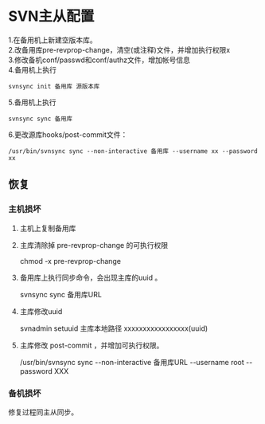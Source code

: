 # SVN主从配置
1.在备用机上新建空版本库。  
2.改备用库pre-revprop-change，清空(或注释)文件，并增加执行权限x  
3.修改备机conf/passwd和conf/authz文件，增加帐号信息  
4.备用机上执行

    svnsync init 备用库 源版本库
5.备用机上执行

    svnsync sync 备用库
6.更改源库hooks/post-commit文件：

    /usr/bin/svnsync sync --non-interactive 备用库 --username xx --password xx

## 恢复
### 主机损坏
1. 主机上复制备用库
2. 主库清除掉 pre-revprop-change 的可执行权限

    chmod  -x  pre-revprop-change

3. 备用库上执行同步命令，会出现主库的uuid 。

    svnsync sync 备用库URL

4. 主库修改uuid

    svnadmin setuuid 主库本地路径 xxxxxxxxxxxxxxxxx(uuid)

5. 主库修改 post-commit ，并增加可执行权限。

    /usr/bin/svnsync sync --non-interactive 备用库URL --username root --password XXX

### 备机损坏

修复过程同主从同步。
